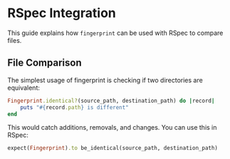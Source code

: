 # RSpec Integration

This guide explains how `fingerprint` can be used with RSpec to compare files.

## File Comparison

The simplest usage of fingerprint is checking if two directories are equivalent:

``` ruby
Fingerprint.identical?(source_path, destination_path) do |record|
	puts "#{record.path} is different"
end
```

This would catch additions, removals, and changes. You can use this in RSpec:

``` ruby
expect(Fingerprint).to be_identical(source_path, destination_path)
```
